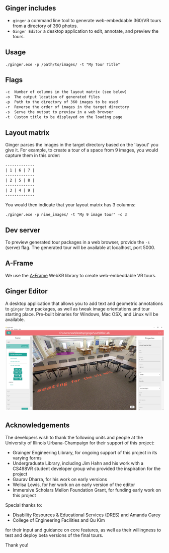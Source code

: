 ## Ginger includes
- ```ginger``` a command line tool to generate web-embeddable 360/VR tours from a directory of 360 photos. 
- ```Ginger Editor``` a desktop application to edit, annotate, and preview the tours. 

## Usage
```
./ginger.exe -p /path/to/images/ -t "My Tour Title"
```
## Flags
```
-c  Number of columns in the layout matrix (see below)
-o  The output location of generated files
-p  Path to the directory of 360 images to be used
-r  Reverse the order of images in the target directory
-s  Serve the output to preview in a web browser
-t  Custom title to be displayed on the loading page
```

## Layout matrix
Ginger parses the images in the target directory based on the 'layout' you give it. 
For example, to create a tour of a space from 9 images, you would capture them in this order:

```
-------------
| 1 | 6 | 7 |
-------------
| 2 | 5 | 8 |
-------------
| 3 | 4 | 9 |
-------------
```
You would then indicate that your layout matrix has 3 columns: 
```
./ginger.exe -p nine_images/ -t "My 9 image tour" -c 3
```

## Dev server
To preview generated tour packages in a web browser, provide the ```-s``` (serve) flag. The generated tour will be available at localhost, port 5000. 


## A-Frame
We use the [A-Frame](https://github.com/aframevr/aframe) WebXR library to create web-embeddable VR tours.

## Ginger Editor
A desktop application that allows you to add text and geometric annotations to ```ginger``` tour packages, as well as tweak image orientations and tour starting place. Pre-built binaries for Windows, Mac OSX, and Linux will be available.

![editor_window](./docs/img/editor_window.png)


## Acknowledgements
The developers wish to thank the following units and people at the University of Illinois Urbana-Champaign for their support of this project:

* Grainger Engineering Library, for ongoing support of this project in its varying forms
* Undergraduate Library, including Jim Hahn and his work with a CS498VR student developer group who provided the inspiration for the project
* Gaurav Dharra, for his work on early versions
* Welisa Lewis, for her work on an early version of the editor
* Immersive Scholars Mellon Foundation Grant, for funding early work on this project

Special thanks to:
* Disability Resources & Educational Services (DRES) and Amanda Carey
* College of Engineering Facilities and Qu Kim

for their input and guidance on core features, as well as their willingness to test and deploy beta versions of the final tours. 

Thank you! 